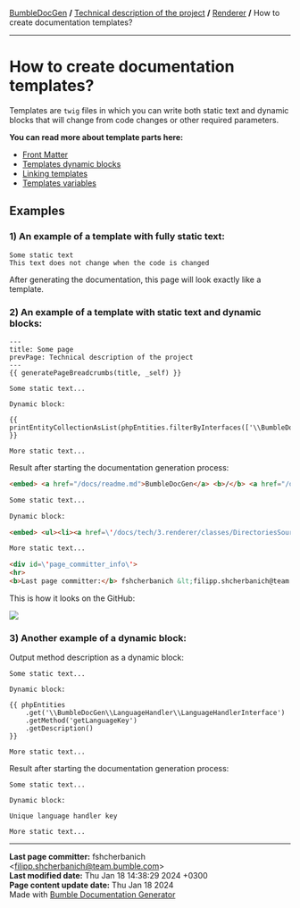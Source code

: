 [BumbleDocGen](/docs/README.md) **/**
[Technical description of the project](/docs/tech/readme.md) **/**
[Renderer](/docs/tech/03_renderer/readme.md) **/**
How to create documentation templates?

---


# How to create documentation templates?

Templates are `twig` files in which you can write both static text and dynamic blocks that will change from code changes or other required parameters.

**You can read more about template parts here:**


- [Front Matter](/docs/tech/03_renderer/01_howToCreateTemplates/frontMatter.md)
- [Templates dynamic blocks](/docs/tech/03_renderer/01_howToCreateTemplates/templatesDynamicBlocks.md)
- [Linking templates](/docs/tech/03_renderer/01_howToCreateTemplates/templatesLinking.md)
- [Templates variables](/docs/tech/03_renderer/01_howToCreateTemplates/templatesVariables.md)

## Examples

### 1) An example of a template with fully static text:

```twig
Some static text
This text does not change when the code is changed
```

After generating the documentation, this page will look exactly like a template.

### 2) An example of a template with static text and dynamic blocks:

```twig
---
title: Some page
prevPage: Technical description of the project
---
{{ generatePageBreadcrumbs(title, _self) }}

Some static text...

Dynamic block:

{{ printEntityCollectionAsList(phpEntities.filterByInterfaces(['\\BumbleDocGen\\Core\\Parser\\SourceLocator\\SourceLocatorInterface']).getOnlyInstantiable()) }}

More static text...
```

Result after starting the documentation generation process:

```md
<embed> <a href="/docs/readme.md">BumbleDocGen</a> <b>/</b> <a href="/docs/tech/index.md">Technical description of the project</a> <b>/</b> Some page<hr> </embed>

Some static text...

Dynamic block:

<embed> <ul><li><a href=\'/docs/tech/3.renderer/classes/DirectoriesSourceLocator.md\'>DirectoriesSourceLocator</a> - Loads all files from the specified directory</li><li><a href=\'/docs/tech/3.renderer/classes/FileIteratorSourceLocator.md\'>FileIteratorSourceLocator</a> - Loads all files using an iterator</li><li><a href=\'/docs/tech/3.renderer/classes/RecursiveDirectoriesSourceLocator.md\'>RecursiveDirectoriesSourceLocator</a> - Loads all files from the specified directories, which are traversed recursively</li><li><a href=\'/docs/tech/3.renderer/classes/SingleFileSourceLocator.md\'>SingleFileSourceLocator</a> - Loads one specific file by its path</li><li><a href=\'/docs/tech/3.renderer/classes/AsyncSourceLocator.md\'>AsyncSourceLocator</a> - Lazy loading classes. Cannot be used for initial parsing of files, only for getting specific documents</li></ul> </embed>

More static text...

<div id=\'page_committer_info\'>
<hr>
<b>Last page committer:</b> fshcherbanich &lt;filipp.shcherbanich@team.bumble.com&gt;<br><b>Last modified date:</b>   Sat Jul 29 17:43:49 2023 +0300<br><b>Page content update date:</b> Sun Jul 30 2023<br>Made with <a href=\'/docs/readme.md\'>Bumble Documentation Generator</div>
```

This is how it looks on the GitHub:

<img src="/docs/assets/doc_example.png?raw=true">


### 3) Another example of a dynamic block:

Output method description as a dynamic block:

```twig
Some static text...

Dynamic block:

{{ phpEntities
    .get('\\BumbleDocGen\\LanguageHandler\\LanguageHandlerInterface')
    .getMethod('getLanguageKey')
    .getDescription()
}}

More static text...
```

Result after starting the documentation generation process:

```twig
Some static text...

Dynamic block:

Unique language handler key

More static text...
```

---

**Last page committer:** fshcherbanich &lt;filipp.shcherbanich@team.bumble.com&gt;<br>**Last modified date:**   Thu Jan 18 14:38:29 2024 +0300<br>**Page content update date:** Thu Jan 18 2024<br>Made with [Bumble Documentation Generator](https://github.com/bumble-tech/bumble-doc-gen/blob/master/docs/README.md)